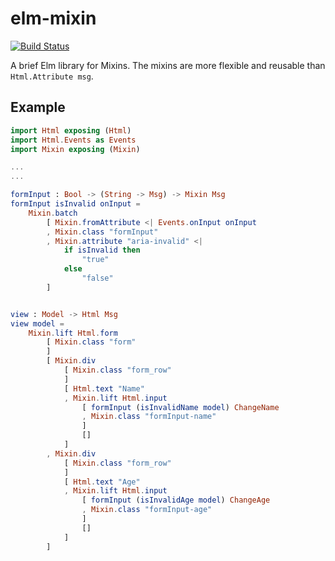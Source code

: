 # elm-mixin

[![Build Status](https://travis-ci.org/arowM/elm-mixin.svg?branch=master)](https://travis-ci.org/arowM/elm-mixin)

A brief Elm library for Mixins. The mixins are more flexible and reusable than `Html.Attribute msg`.

## Example

```elm
import Html exposing (Html)
import Html.Events as Events
import Mixin exposing (Mixin)

...
...

formInput : Bool -> (String -> Msg) -> Mixin Msg
formInput isInvalid onInput =
    Mixin.batch
        [ Mixin.fromAttribute <| Events.onInput onInput
        , Mixin.class "formInput"
        , Mixin.attribute "aria-invalid" <|
            if isInvalid then
                "true"
            else
                "false"
        ]


view : Model -> Html Msg
view model =
    Mixin.lift Html.form
        [ Mixin.class "form"
        ]
        [ Mixin.div
            [ Mixin.class "form_row"
            ]
            [ Html.text "Name"
            , Mixin.lift Html.input
                [ formInput (isInvalidName model) ChangeName
                , Mixin.class "formInput-name"
                ]
                []
            ]
        , Mixin.div
            [ Mixin.class "form_row"
            ]
            [ Html.text "Age"
            , Mixin.lift Html.input
                [ formInput (isInvalidAge model) ChangeAge
                , Mixin.class "formInput-age"
                ]
                []
            ]
        ]
```
